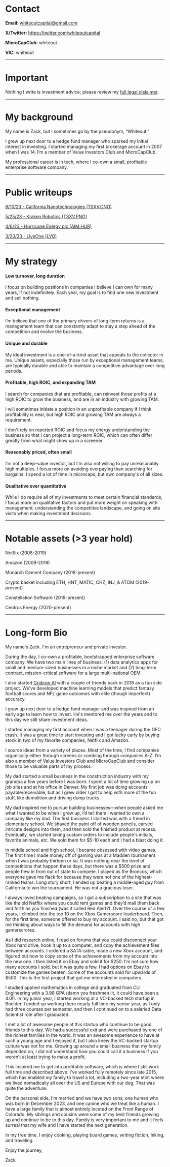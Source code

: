 # Contact

**Email:** whiteoutcapital@gmail.com

**X/Twitter:** https://twitter.com/whiteoutcapital

**MicroCapClub:** whiteout

**VIC:** whiteout

---

# Important

Nothing I write is investment advice; please review my [full legal dislaimer](/legal-disclaimer).

---

# My background

My name is Zack, but I sometimes go by the pseudonym, “Whiteout.” 

I grew up next door to a hedge fund manager who sparked my initial interest in investing. I started managing my first brokerage account in 2007 when I was 14. I’m a member of Value Investors Club and MicroCapClub.

My professional career is in tech, where I co-own a small, profitable enterprise software company.

---

# Public writeups

[8/10/23 - California Nanotechnologies (TSXV.CNO)](/writeups/california-nanotechnologies)

[5/25/23 - Kraken Robotics (TSXV.PNG)](/writeups/kraken-robotics-2023)

[4/6/23 - Hurricane Energy plc (AIM.HUR)](/writeups/hurricane-energy-2023)

[3/23/23 - LiveOne (LVO)](/writeups/live-one-2023)

---

# My strategy

#### Low turnover, long duration

I focus on building positions in companies I believe I can own for many years, if not indefinitely. Each year, my goal is to find one new investment and sell nothing.

#### Exceptional management

I’m believe that one of the primary drivers of long-term returns is a management team that can constantly adapt to stay a step ahead of the competition and evolve the business.

#### Unique and durable

My ideal investment is a one-of-a-kind asset that appeals to the collector in me. Unique assets, especially those run by exceptional management teams, are typically durable and able to maintain a competitive advantage over long periods.

#### Profitable, high ROIC, and expanding TAM

I search for companies that are profitable, can reinvest those profits at a high ROIC to grow the business, and are in an industry with growing TAM. 

I will sometimes initiate a position in an unprofitable company if I think profitability is near, but high ROIC and growing TAM are always a requirement. 

I don't rely on reported ROIC and focus my energy understanding the business so that I can project a long-term ROIC, which can often differ greatly from what might show up in a screener.

#### Reasonably priced, often small

I’m not a deep-value investor, but I’m also not willing to pay unreasonably high multiples. I focus more on avoiding overpaying than searching for bargains. I spend a lot of time in microcaps, but own company's of all sizes.

#### Qualitative over quantitative

While I do require all of my investments to meet certain financial standards, I focus more on qualitative factors and put more weight on speaking with management, understanding the competitive landscape, and going on site visits when making investment decisions.

---

# Notable assets (>3 year hold)

Netflix (2008-2019)

Amazon (2009-2019)

Monarch Cement Company (2018-present)

Crypto basket including ETH, HNT, MATIC, CHZ, INJ, & ATOM (2019-present)

Constellation Software (2019-present)

Centrus Energy (2020-present)

---

# Long-form Bio

My name's Zack. I'm an entrepreneur and private investor.

During the day, I co-own a profitable, bootstrapped enterprise software company. We have two main lines of business: (1) data analytics apps for small and medium-sized businesses in a niche market and (2) long-term contract, mission-critical software for a large multi-national OEM. 

I also started [Gridiron AI](gridironai.com) with a couple of friends back in 2018 as a fun side project. We've developed machine learning models that predict fantasy football scores and NFL game outcomes with elite (though imperfect) accuracy.

I grew up next door to a hedge fund manager and was inspired from an early age to learn how to invest. He's mentored me over the years and to this day we still share investment ideas.

I started managing my first account when I was a teenager during the GFC crash. It was a great time to start investing and I got lucky early by buying stock in two of my favorite companies, Netflix and Amazon. 

I source ideas from a variety of places. Most of the time, I find companies organically either through screens or combing through companies A-Z. I’m also a member of Value Investors Club and MicroCapClub and consider those to be valuable parts of my process. 

My dad started a small business in the construction industry with my grandpa a few years before I was born. I spent a lot of time growing up on job sites and at his office in Denver. My first job was doing accounts payable/receivable, but as I grew older I got to help with more of the fun stuff, like demolition and driving dump trucks. 

My dad inspired me to pursue building businesses—when people asked me what I wanted to be when I grew up, I’d tell them I wanted to own a company like my dad. The first business I started was with a friend in elementary school. We shaved the paint off of wooden pencils, carved intricate designs into them, and then sold the finished product at recess. Eventually, we started taking custom orders to include people's initials, favorite animals, etc. We sold them for $5-10 each and I had a blast doing it. 

In middle school and high school, I became obsessed with video games. The first time I made money off of gaming was at a Madden tournament when I was probably thirteen or so. It was nothing near the level of competitions that happen these days, but there was a $500 prize and people flew in from out of state to compete. I played as the Broncos, which everyone gave me flack for because they were not one of the highest-ranked teams. Long story short, I ended up beating a middle-aged guy from California to win the tournament. He was not a gracious loser.

I always loved beating campaigns, so I got a subscription to a site that was like the old Netflix where you could rent games and they’d mail them back and forth as you finished (was it called Red Alert?). Over the course of a few years, I climbed into the top 10 on the Xbox Gamerscore leaderboard. Then, for the first time, someone offered to buy my account. I said no, but that got me thinking about ways to fill the demand for accounts with high gamerscrores. 

As I did research online, I read on forums that you could disconnect your Xbox hard drive, hook it up to a computer, and copy the achievement files between accounts. I ordered a SATA cable, made a new Xbox account, and figured out how to copy some of the achievements from my account into the new one. I then listed it on Ebay and sold it for $250. I’m not sure how many accounts I sold, but it was quite a few. I had options on Ebay to customize the games beaten. Some of the accounts sold for upwards of $500. This is the first project that got me interested in computers. 

I studied applied mathematics in college and graduated from CU Engineering with a 3.98 GPA (damn you freshmen lit, it could have been a 4.0!). In my junior year, I started working at a VC-backed tech startup in Boulder. I ended up working there nearly full time my senior year, as I only had three courses per semester, and then I continued on to a salaried Data Scientist role after I graduated.

I met a lot of awesome people at this startup who continue to be good friends to this day. We had a successful exit and were purchased by one of the richest families in the world. It was an awesome experience to have at such a young age and I enjoyed it, but I also knew the VC-backed startup culture was not for me. Growing up around a small business that my family depended on, I did not understand how you could call it a business if you weren’t at least trying to make a profit.

This inspired me to get into profitable software, which is where I still work full time and described above. I’ve worked fully remotely since late 2015, which has enabled my family to travel a lot, including a two-year stint where we lived nomadically all over the US and Europe with our dog. That was quite the adventure.

On the personal side, I’m married and we have two sons, one human who was born in December 2023, and one canine who we treat like a human. I have a large family that is almost entirely located on the Front Range of Colorado. My siblings and cousins were some of my best friends growing up and continue to be to this day. Family is very important to me and it feels surreal that my wife and I have started the next generation. 

In my free time, I enjoy cooking, playing board games, writing fiction, hiking, and traveling. 

Enjoy the journey,

Zack
